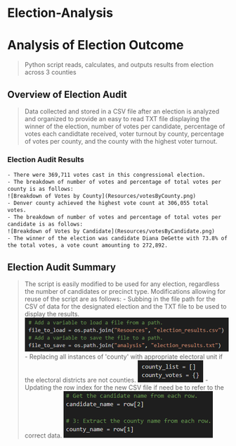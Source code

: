 # Election-Analysis
# Analysis of Election Outcome
>Python script reads, calculates, and outputs results from election across 3 counties

## Overview of Election Audit
>Data collected and stored in a CSV file after an election is analyzed and organized to provide an easy to read TXT file displaying the winner of the election, number of votes per candidate, percentage of votes each candidtate received, voter turnout by county, percentage of votes per county, and the county with the highest voter turnout.

### Election Audit Results
    - There were 369,711 votes cast in this congressional election.
    - The breakdown of number of votes and percentage of total votes per county is as follows: 
    ![Breakdown of Votes by County](Resources/votesByCounty.png)
    - Denver county achieved the highest vote count at 306,055 total votes. 
    - The breakdown of number of votes and percentage of total votes per candidate is as follows: 
    ![Breakdown of Votes by Candidate](Resources/votesByCandidate.png)
    - The winner of the election was candidate Diana DeGette with 73.8% of the total votes, a vote count amounting to 272,892.

## Election Audit Summary
> The script is easily modified to be used for any election, regardless the number of candidates or precinct type. 
> Modifications allowing for reuse of the script are as follows:
    - Subbing in the file path for the CSV of data for the designated election and the TXT file to be used to display the results.
    ![Code for CSV and TXT file paths](Resources/filePath.png)
    - Replacing all instances of 'county' with appropriate electoral unit if the electoral districts are not counties.
    ![Code for List and Dictionary references](Resources/listDictionary.png)
    - Updating the row index for the new CSV file if need be to refer to the correct data. 
    ![Code for Referencing Row Index](Resources/rowLists.png)